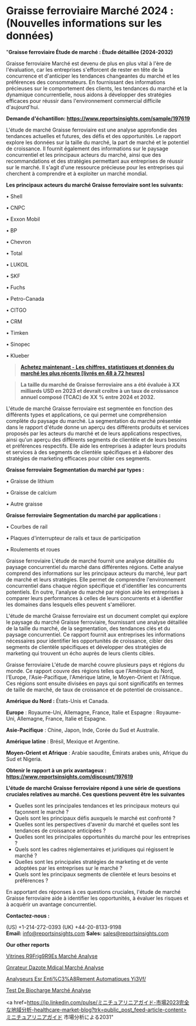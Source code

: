 # Graisse ferroviaire Marché 2024 : (Nouvelles informations sur les données)

"<strong>Graisse ferroviaire Étude de marché : Étude détaillée (2024-2032)</strong>

Graisse ferroviaire Marché est devenu de plus en plus vital à l'ère de l'évaluation, car les entreprises s'efforcent de rester en tête de la concurrence et d'anticiper les tendances changeantes du marché et les préférences des consommateurs. En fournissant des informations précieuses sur le comportement des clients, les tendances du marché et la dynamique concurrentielle, nous aidons à développer des stratégies efficaces pour réussir dans l'environnement commercial difficile d'aujourd'hui.

<strong>Demande d'échantillon: <a href=https://www.reportsinsights.com/sample/197619>https://www.reportsinsights.com/sample/197619</a></strong>

L'étude de marché Graisse ferroviaire est une analyse approfondie des tendances actuelles et futures, des défis et des opportunités. Le rapport explore les données sur la taille du marché, la part de marché et le potentiel de croissance. Il fournit également des informations sur le paysage concurrentiel et les principaux acteurs du marché, ainsi que des recommandations et des stratégies permettant aux entreprises de réussir sur le marché. Il s'agit d'une ressource précieuse pour les entreprises qui cherchent à comprendre et à exploiter un marché mondial.

<strong>Les principaux acteurs du marché Graisse ferroviaire sont les suivants:</strong>

• Shell

• CNPC

• Exxon Mobil

• BP

• Chevron

• Total

• LUKOIL

• SKF

• Fuchs

• Petro-Canada

• CITGO

• CRM

• Timken

• Sinopec

• Klueber
<blockquote><a href=https://www.reportsinsights.com/buynow/197619><span style=text-decoration: underline;><strong>Achetez maintenant - Les chiffres, statistiques et données du marché les plus récents [livrés en 48 à 72 heures]</strong></span></a></blockquote>
<blockquote><span style=text-decoration: underline;><strong>La taille du marché de Graisse ferroviaire ans a été évaluée à XX milliards USD en 2023 et devrait croître à un taux de croissance annuel composé (TCAC) de XX % entre 2024 et 2032.</strong></span></blockquote>
L'étude de marché Graisse ferroviaire est segmentée en fonction des différents types et applications, ce qui permet une compréhension complète du paysage du marché. La segmentation du marché présentée dans le rapport d'étude donne un aperçu des différents produits et services proposés par les acteurs du marché et de leurs applications respectives, ainsi qu'un aperçu des différents segments de clientèle et de leurs besoins et préférences respectifs. Elle aide les entreprises à adapter leurs produits et services à des segments de clientèle spécifiques et à élaborer des stratégies de marketing efficaces pour cibler ces segments.

<strong>Graisse ferroviaire Segmentation du marché par types :</strong>

• Graisse de lithium

• Graisse de calcium

• Autre graisse

<strong>Graisse ferroviaire Segmentation du marché par applications :</strong>

• Courbes de rail

• Plaques d'interrupteur de rails et taux de participation

• Roulements et roues

Graisse ferroviaire L'étude de marché fournit une analyse détaillée du paysage concurrentiel du marché dans différentes régions. Cette analyse comprend des informations sur les principaux acteurs du marché, leur part de marché et leurs stratégies. Elle permet de comprendre l'environnement concurrentiel dans chaque région spécifique et d'identifier les concurrents potentiels. En outre, l'analyse du marché par région aide les entreprises à comparer leurs performances à celles de leurs concurrents et à identifier les domaines dans lesquels elles peuvent s'améliorer.

L'étude de marché Graisse ferroviaire est un document complet qui explore le paysage du marché Graisse ferroviaire, fournissant une analyse détaillée de la taille du marché, de la segmentation, des tendances clés et du paysage concurrentiel. Ce rapport fournit aux entreprises les informations nécessaires pour identifier les opportunités de croissance, cibler des segments de clientèle spécifiques et développer des stratégies de marketing qui trouvent un écho auprès de leurs clients cibles.

Graisse ferroviaire L'étude de marché couvre plusieurs pays et régions du monde. Ce rapport couvre des régions telles que l'Amérique du Nord, l'Europe, l'Asie-Pacifique, l'Amérique latine, le Moyen-Orient et l'Afrique. Ces régions sont ensuite divisées en pays qui sont significatifs en termes de taille de marché, de taux de croissance et de potentiel de croissance..

<strong>Amérique du Nord :</strong> États-Unis et Canada.

<strong>Europe</strong> : Royaume-Uni, Allemagne, France, Italie et Espagne : Royaume-Uni, Allemagne, France, Italie et Espagne.

<strong>Asie-Pacifique</strong> : Chine, Japon, Inde, Corée du Sud et Australie.

<strong>Amérique latine</strong> : Brésil, Mexique et Argentine.

<strong>Moyen-Orient et Afrique</strong> : Arabie saoudite, Émirats arabes unis, Afrique du Sud et Nigeria.

<strong>Obtenir le rapport à un prix avantageux : <a href=https://www.reportsinsights.com/discount/197619>https://www.reportsinsights.com/discount/197619</a></strong>

<strong>L'étude de marché Graisse ferroviaire répond à une série de questions cruciales relatives au marché. Ces questions peuvent être les suivantes</strong>
<ul>
  <li>Quelles sont les principales tendances et les principaux moteurs qui façonnent le marché ?</li>
  <li>Quels sont les principaux défis auxquels le marché est confronté ?</li>
  <li>Quelles sont les perspectives d'avenir du marché et quelles sont les tendances de croissance anticipées ?</li>
  <li>Quelles sont les principales opportunités du marché pour les entreprises ?</li>
  <li>Quels sont les cadres réglementaires et juridiques qui régissent le marché ?</li>
  <li>Quelles sont les principales stratégies de marketing et de vente adoptées par les entreprises sur le marché ?</li>
  <li>Quels sont les principaux segments de clientèle et leurs besoins et préférences ?</li>
</ul>
En apportant des réponses à ces questions cruciales, l'étude de marché Graisse ferroviaire aide à identifier les opportunités, à évaluer les risques et à acquérir un avantage concurrentiel.

<strong>Contactez-nous :</strong>

(US) +1-214-272-0393
(UK) +44-20-8133-9198
<strong>Email:</strong> <a>info@reportsinsights.com</a>
<strong>Sales:</strong> <a>sales@reportsinsights.com</a>

<strong>Our other reports</strong>

<a href=https://www.linkedin.com/pulse/vitrines-r%25C3%25A9frig%25C3%25A9r%25C3%25A9es-march%25C3%25A9domaines-de-croissance-actions>Vitrines R9Frig9R9Es Marché Analyse</a>

<a href=https://www.linkedin.com/pulse/g%C3%A9n%C3%A9rateur-dazote-m%C3%A9dical-march%C3%A9-informations-bkj8f/>Gnrateur Dazote Mdical Marché Analyse</a>

<a href=https://www.linkedin.com/pulse/analyseurs-esr-enti%C3%A8rement-automatiques-yj3vf/>Analyseurs Esr Enti%C3%A8Rement Automatiques Yj3Vf/</a>

<a href=https://www.linkedin.com/pulse/test-de-biocharge-march%C3%A9-%C3%A9valuation-fiable-ef87f/>Test De Biocharge Marché Analyse</a>

<a href=https://jp.linkedin.com/pulse/ミニチュアリニアガイド-市場2023完全な地域分析-healthcare-market-blog?trk=public_post_feed-article-content>ミニチュアリニアガイド 市場分析による2031</a>"
